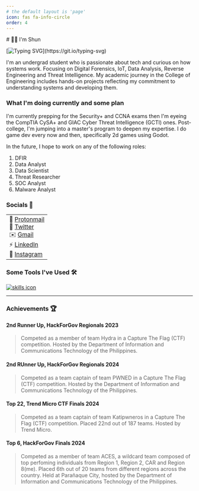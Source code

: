 ```yaml
---
# the default layout is 'page'
icon: fas fa-info-circle
order: 4
---
```


<link
  rel="stylesheet"
  href="https://cdn.jsdelivr.net/gh/dheereshagrwal/colored-icons@1.7.5/src/app/ci.min.css"
/>
#  👋🏼 I'm Shun

<br>

[![Typing SVG](https://readme-typing-svg.herokuapp.com?color=ffffff&lines=Novice+Security+Researcher;Software+Engineer;DFIR+Aspirant;Python+Developer;Network+Engineer;Electronics+Nerd;)](https://git.io/typing-svg)

I'm an undergrad student who is passionate about tech and curious on how systems work. Focusing on Digital Forensics, IoT, Data Analysis, Reverse Engineering and Threat Intelligence. My academic journey in the College of Engineering includes hands-on projects reflecting my commitment to understanding systems and developing them.

### What I'm doing currently and some plan

I'm currently prepping for the Security+ and CCNA exams then I'm eyeing the CompTIA CySA+ and GIAC Cyber Threat Intelligence (GCTI) ones. Post-college, I'm jumping into a master's program to deepen my expertise. I do game dev every now and then, specifically 2d games using Godot.

In the future, I hope to work on any of the following roles:

1. DFIR
2. Data Analyst
3. Data Scientist
4. Threat Researcher
5. SOC Analyst
6. Malware Analyst

### Socials 💬

<table>
    <tr style="background-color:transparent">
        <td valign="top" width="100%">
         💬 <a href="mailto:shawnmichaelsudaria@proton.me">Protonmail</a>
            <br>
         🐤 <a href="https://x.com/__5hun__">Twitter</a>
            <br>
         ✉️ <a href="mailto:shawnmichaelsudaria@proton.me">Gmail</a>
            <br>
         ⚡ <a href="https://www.linkedin.com/in/shawn-michael-sudaria/">LinkedIn</a>
            <br>
         👾 <a href="https://www.instagram.com/shun_micx/">Instagram</a>

</td>
</tr>
</table>

### Some Tools I've Used 🛠️

<p>
  <a href="https://skillicons.dev">
    <img src="https://skillicons.dev/icons?i=atom,bootstrap,git,py,c,cs,debian,discord,docker,fastapi,figma,flask,heroku,html,css,kali,latex,obsidian,qt,r,regex,tailwind,ts,ubuntu,visualstudio,wordpress,cpp,neovim,arduino,vscode,bash,django,godot,linux,mysql,php,powershell,raspberrypi,windows,burpsuite,ps,gcp&perline=10" alt="skills icon"/>
  </a>
</p>

---

### Achievements 🏆

#### 2nd Runner Up, HackForGov Regionals 2023

> Competed as a member of team Hydra in a Capture The Flag (CTF) competition. Hosted by the Department of Information and Communications Technology of the Philippines.

#### 2nd RUnner Up, HackForGov Regionals 2024

> Competed as a team captain of team PWNED in a Capture The Flag (CTF) competition. Hosted by the Department of Information and Communications Technology of the Philippines.

#### Top 22, Trend Micro CTF Finals 2024

> Competed as a team captain of team Katipwneros in a Capture The Flag (CTF) competition. Placed 22nd out of 187 teams. Hosted by Trend Micro.

#### Top 6, HackForGov Finals 2024

> Competed as a member of team ACES, a wildcard team composed of top perfoming individuals from Region 1, Region 2, CAR and Region 8(me). Placed 6th out of 20 teams from different regions across the country. Held at Parañaque City, hosted by the Department of Information and Communications Technology of the Philippines.
